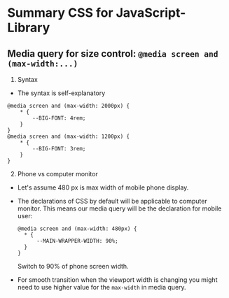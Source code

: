 # Summary CSS for JavaScript-Library

## Media query for size control: `@media screen and (max-width:...)`

1. Syntax

- The syntax is self-explanatory

```
@media screen and (max-width: 2000px) {
    * {
        --BIG-FONT: 4rem;
    }
}
@media screen and (max-width: 1200px) {
    * {
        --BIG-FONT: 3rem;
    }
}
```

2. Phone vs computer monitor

- Let's assume 480 px is max width of mobile phone display.

- The declarations of CSS by default will be applicable to computer monitor.
  This means our media query will be the declaration for mobile user:

  ```
  @media screen and (max-width: 480px) {
    * {
        --MAIN-WRAPPER-WIDTH: 90%;
    }
  }
  ```

  Switch to 90% of phone screen width.

- For smooth transition when the viewport width is changing you might need to
  use higher value for the `max-width` in media query.
